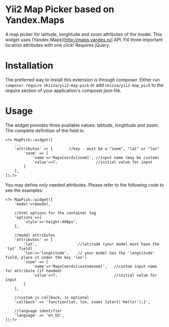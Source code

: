 # Yii2 Map Picker based on Yandex.Maps

A map picker for latitude, longtitude and zoom attributes of the model. This widget uses (Yandex.Maps)[http://maps.yandex.ru] API. Fill three important location attributes with one click!
Requires jQuery.

# Installation

The preferred way to install this extension is through composer.
Either run ```composer require nkizza/yii2-map-pick``` or add ```nkizza/yii2-map_pick``` to the require section of your application's composer.json file.

# Usage

The widget provides three available values: latitude, longtitude and zoom. The complete definition of the field is:
```
<?= MapPick::widget([
	...
	'attributes' => [ 		//key - must be a "zoom", "lat" or "lon"
		'zoom' => [
			'name'=>'MapsCoords[zoom]', //input name (may be custom)
			'value'=>7, 				//initial value for input 
		]
	],
]);?>
```

You may define only needed attributes. Please refer to the following code to see the examples:

```
<?= MapPick::widget([
	'model'=>$model,
	
	//html options for the container tag
	'options'=>[
		'style'=>'height:400px',
	], 
	
	//model attributes 
	'attributes' => [
		'lat', 					//latitude (your model must have the 'lat' field)
		'lon'=>'longtitude', 	// your model has the 'longtitude' field, place it under the key 'lon')
		'zoom' => [
			'name'=>'MapsCoords[customzoom]', 	//custom input name for attribute (if needed)
			'value'=>7, 						//initial value for input 
		]
	],
	
	//custom js callback, is optional
	'callback' => 'function(lat, lon, zoom) {alert('Hello!');}',
	
	//language identifier 
	'language' => 'en_US', 
]);?>
```

